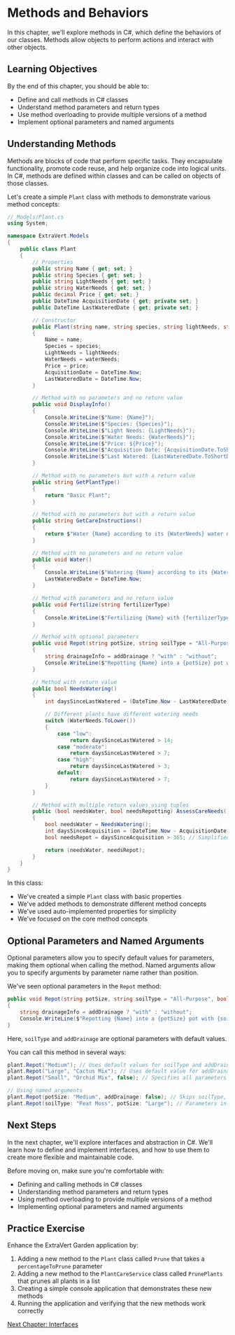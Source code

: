 # Methods and Behaviors

In this chapter, we'll explore methods in C#, which define the behaviors of our classes. Methods allow objects to perform actions and interact with other objects.

## Learning Objectives

By the end of this chapter, you should be able to:
- Define and call methods in C# classes
- Understand method parameters and return types
- Use method overloading to provide multiple versions of a method
- Implement optional parameters and named arguments

## Understanding Methods

Methods are blocks of code that perform specific tasks. They encapsulate functionality, promote code reuse, and help organize code into logical units. In C#, methods are defined within classes and can be called on objects of those classes.

Let's create a simple `Plant` class with methods to demonstrate various method concepts:

```csharp
// Models/Plant.cs
using System;

namespace ExtraVert.Models
{
    public class Plant
    {
        // Properties
        public string Name { get; set; }
        public string Species { get; set; }
        public string LightNeeds { get; set; }
        public string WaterNeeds { get; set; }
        public decimal Price { get; set; }
        public DateTime AcquisitionDate { get; private set; }
        public DateTime LastWateredDate { get; private set; }

        // Constructor
        public Plant(string name, string species, string lightNeeds, string waterNeeds, decimal price)
        {
            Name = name;
            Species = species;
            LightNeeds = lightNeeds;
            WaterNeeds = waterNeeds;
            Price = price;
            AcquisitionDate = DateTime.Now;
            LastWateredDate = DateTime.Now;
        }

        // Method with no parameters and no return value
        public void DisplayInfo()
        {
            Console.WriteLine($"Name: {Name}");
            Console.WriteLine($"Species: {Species}");
            Console.WriteLine($"Light Needs: {LightNeeds}");
            Console.WriteLine($"Water Needs: {WaterNeeds}");
            Console.WriteLine($"Price: ${Price}");
            Console.WriteLine($"Acquisition Date: {AcquisitionDate.ToShortDateString()}");
            Console.WriteLine($"Last Watered: {LastWateredDate.ToShortDateString()}");
        }

        // Method with no parameters but with a return value
        public string GetPlantType()
        {
            return "Basic Plant";
        }

        // Method with no parameters but with a return value
        public string GetCareInstructions()
        {
            return $"Water {Name} according to its {WaterNeeds} water needs.";
        }

        // Method with no parameters and no return value
        public void Water()
        {
            Console.WriteLine($"Watering {Name} according to its {WaterNeeds} water needs.");
            LastWateredDate = DateTime.Now;
        }

        // Method with parameters and no return value
        public void Fertilize(string fertilizerType)
        {
            Console.WriteLine($"Fertilizing {Name} with {fertilizerType}.");
        }

        // Method with optional parameters
        public void Repot(string potSize, string soilType = "All-Purpose", bool addDrainage = true)
        {
            string drainageInfo = addDrainage ? "with" : "without";
            Console.WriteLine($"Repotting {Name} into a {potSize} pot with {soilType} soil {drainageInfo} drainage layer.");
        }

        // Method with return value
        public bool NeedsWatering()
        {
            int daysSinceLastWatered = (DateTime.Now - LastWateredDate).Days;

            // Different plants have different watering needs
            switch (WaterNeeds.ToLower())
            {
                case "low":
                    return daysSinceLastWatered > 14;
                case "moderate":
                    return daysSinceLastWatered > 7;
                case "high":
                    return daysSinceLastWatered > 3;
                default:
                    return daysSinceLastWatered > 7;
            }
        }

        // Method with multiple return values using tuples
        public (bool needsWater, bool needsRepotting) AssessCareNeeds()
        {
            bool needsWater = NeedsWatering();
            int daysSinceAcquisition = (DateTime.Now - AcquisitionDate).Days;
            bool needsRepot = daysSinceAcquisition > 365; // Simplified example - repot after a year

            return (needsWater, needsRepot);
        }
    }
}
```

In this class:
- We've created a simple `Plant` class with basic properties
- We've added methods to demonstrate different method concepts
- We've used auto-implemented properties for simplicity
- We've focused on the core method concepts

## Optional Parameters and Named Arguments

Optional parameters allow you to specify default values for parameters, making them optional when calling the method. Named arguments allow you to specify arguments by parameter name rather than position.

We've seen optional parameters in the `Repot` method:

```csharp
public void Repot(string potSize, string soilType = "All-Purpose", bool addDrainage = true)
{
    string drainageInfo = addDrainage ? "with" : "without";
    Console.WriteLine($"Repotting {Name} into a {potSize} pot with {soilType} soil {drainageInfo} drainage layer.");
}
```

Here, `soilType` and `addDrainage` are optional parameters with default values.

You can call this method in several ways:

```csharp
plant.Repot("Medium"); // Uses default values for soilType and addDrainage
plant.Repot("Large", "Cactus Mix"); // Uses default value for addDrainage
plant.Repot("Small", "Orchid Mix", false); // Specifies all parameters

// Using named arguments
plant.Repot(potSize: "Medium", addDrainage: false); // Skips soilType, uses default
plant.Repot(soilType: "Peat Moss", potSize: "Large"); // Parameters in different order
```

## Next Steps

In the next chapter, we'll explore interfaces and abstraction in C#. We'll learn how to define and implement interfaces, and how to use them to create more flexible and maintainable code.

Before moving on, make sure you're comfortable with:
- Defining and calling methods in C# classes
- Understanding method parameters and return types
- Using method overloading to provide multiple versions of a method
- Implementing optional parameters and named arguments

## Practice Exercise

Enhance the ExtraVert Garden application by:
1. Adding a new method to the `Plant` class called `Prune` that takes a `percentageToPrune` parameter
2. Adding a new method to the `PlantCareService` class called `PrunePlants` that prunes all plants in a list
3. Creating a simple console application that demonstrates these new methods
4. Running the application and verifying that the new methods work correctly

[Next Chapter: Interfaces](./extravert-interfaces.md)